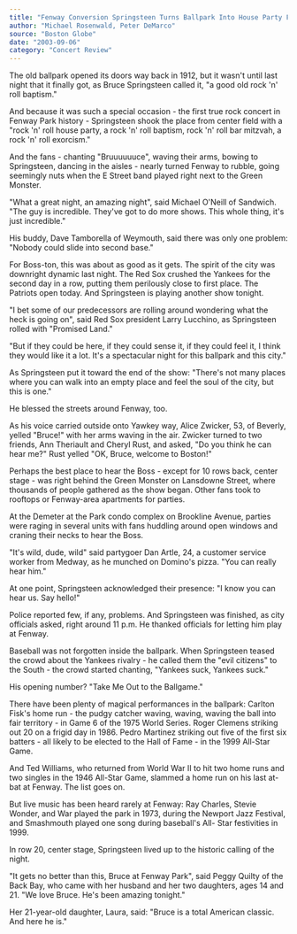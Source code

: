 ```yaml
---
title: "Fenway Conversion Springsteen Turns Ballpark Into House Party Fenway Becomes Different Playing Field"
author: "Michael Rosenwald, Peter DeMarco"
source: "Boston Globe"
date: "2003-09-06"
category: "Concert Review"
---
```


The old ballpark opened its doors way back in 1912, but it wasn't until last night that it finally got, as Bruce Springsteen called it, "a good old rock 'n' roll baptism."

And because it was such a special occasion - the first true rock concert in Fenway Park history - Springsteen shook the place from center field with a "rock 'n' roll house party, a rock 'n' roll baptism, rock 'n' roll bar mitzvah, a rock 'n' roll exorcism."

And the fans - chanting "Bruuuuuuce", waving their arms, bowing to Springsteen, dancing in the aisles - nearly turned Fenway to rubble, going seemingly nuts when the E Street band played right next to the Green Monster.

"What a great night, an amazing night", said Michael O'Neill of Sandwich. "The guy is incredible. They've got to do more shows. This whole thing, it's just incredible."

His buddy, Dave Tamborella of Weymouth, said there was only one problem: "Nobody could slide into second base."

For Boss-ton, this was about as good as it gets. The spirit of the city was downright dynamic last night. The Red Sox crushed the Yankees for the second day in a row, putting them perilously close to first place. The Patriots open today. And Springsteen is playing another show tonight.

"I bet some of our predecessors are rolling around wondering what the heck is going on", said Red Sox president Larry Lucchino, as Springsteen rolled with "Promised Land."

"But if they could be here, if they could sense it, if they could feel it, I think they would like it a lot. It's a spectacular night for this ballpark and this city."

As Springsteen put it toward the end of the show: "There's not many places where you can walk into an empty place and feel the soul of the city, but this is one."

He blessed the streets around Fenway, too.

As his voice carried outside onto Yawkey way, Alice Zwicker, 53, of Beverly, yelled "Bruce!" with her arms waving in the air. Zwicker turned to two friends, Ann Theriault and Cheryl Rust, and asked, "Do you think he can hear me?" Rust yelled "OK, Bruce, welcome to Boston!"

Perhaps the best place to hear the Boss - except for 10 rows back, center stage - was right behind the Green Monster on Lansdowne Street, where thousands of people gathered as the show began. Other fans took to rooftops or Fenway-area apartments for parties.

At the Demeter at the Park condo complex on Brookline Avenue, parties were raging in several units with fans huddling around open windows and craning their necks to hear the Boss.

"It's wild, dude, wild" said partygoer Dan Artle, 24, a customer service worker from Medway, as he munched on Domino's pizza. "You can really hear him."

At one point, Springsteen acknowledged their presence: "I know you can hear us. Say hello!"

Police reported few, if any, problems. And Springsteen was finished, as city officials asked, right around 11 p.m. He thanked officials for letting him play at Fenway.

Baseball was not forgotten inside the ballpark. When Springsteen teased the crowd about the Yankees rivalry - he called them the "evil citizens" to the South - the crowd started chanting, "Yankees suck, Yankees suck."

His opening number? "Take Me Out to the Ballgame."

There have been plenty of magical performances in the ballpark: Carlton Fisk's home run - the pudgy catcher waving, waving, waving the ball into fair territory - in Game 6 of the 1975 World Series. Roger Clemens striking out 20 on a frigid day in 1986. Pedro Martinez striking out five of the first six batters - all likely to be elected to the Hall of Fame - in the 1999 All-Star Game.

And Ted Williams, who returned from World War II to hit two home runs and two singles in the 1946 All-Star Game, slammed a home run on his last at-bat at Fenway. The list goes on.

But live music has been heard rarely at Fenway: Ray Charles, Stevie Wonder, and War played the park in 1973, during the Newport Jazz Festival, and Smashmouth played one song during baseball's All- Star festivities in 1999.

In row 20, center stage, Springsteen lived up to the historic calling of the night.

"It gets no better than this, Bruce at Fenway Park", said Peggy Quilty of the Back Bay, who came with her husband and her two daughters, ages 14 and 21. "We love Bruce. He's been amazing tonight."

Her 21-year-old daughter, Laura, said: "Bruce is a total American classic. And here he is."
